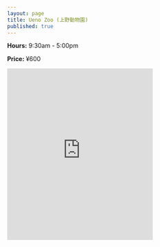 ```yaml
---
layout: page
title: Ueno Zoo (上野動物園)
published: true
---
```

**Hours:** 9:30am - 5:00pm

**Price:** ¥600

<div class="mapouter"><div class="gmap_canvas"><iframe width="339" height="400" id="gmap_canvas" src="https://maps.google.com/maps?q=ueno zoo&t=&z=15&ie=UTF8&iwloc=&output=embed" frameborder="0" scrolling="no" marginheight="0" marginwidth="0"></iframe></div><a href="https://www.embedgooglemap.net">embedgooglemap.net</a><style>.mapouter{overflow:hidden;height:400px;width:339px;}.gmap_canvas {background:none!important;height:400px;width:339px;}</style></div>
